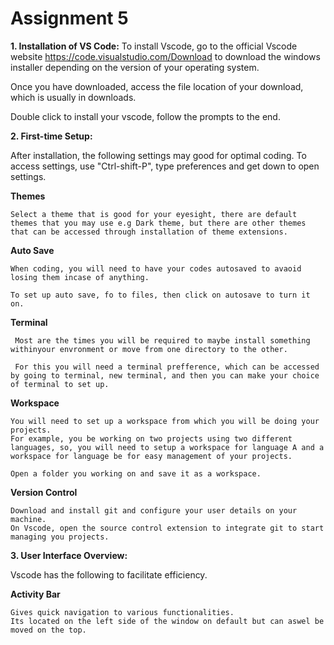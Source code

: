 # Assignment 5
**1. Installation of VS Code:**
    To install Vscode, go to the official Vscode website https://code.visualstudio.com/Download to download the windows installer depending on the version of your operating system.

Once you have downloaded, access the file location of your download, which is usually in downloads. 

Double click to install your vscode, follow the prompts to the end. 

**2. First-time Setup:**

After installation, the following settings may good for optimal coding.
    To access settings, use "Ctrl-shift-P", type preferences and get down to open settings.

**Themes**

    Select a theme that is good for your eyesight, there are default themes that you may use e.g Dark theme, but there are other themes that can be accessed through installation of theme extensions.

**Auto Save**

    When coding, you will need to have your codes autosaved to avaoid losing them incase of anything.

    To set up auto save, fo to files, then click on autosave to turn it on.

**Terminal**
     
     Most are the times you will be required to maybe install something withinyour envronment or move from one directory to the other. 

     For this you will need a terminal prefference, which can be accessed by going to terminal, new terminal, and then you can make your choice of terminal to set up.

**Workspace**

    You will need to set up a workspace from which you will be doing your projects.
    For example, you be working on two projects using two different languages, so, you will need to setup a workspace for language A and a workspace for language be for easy management of your projects.

    Open a folder you working on and save it as a workspace.

**Version Control**

    Download and install git and configure your user details on your machine.
    On Vscode, open the source control extension to integrate git to start managing you projects.

**3. User Interface Overview:**

Vscode has the following to facilitate efficiency.

 
 **Activity Bar**
    
    Gives quick navigation to various functionalities.
    Its located on the left side of the window on default but can aswel be moved on the top.